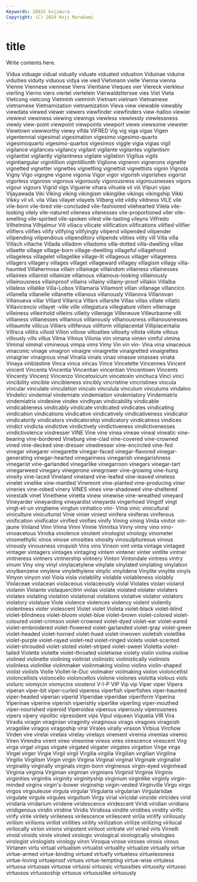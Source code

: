 ```yaml
---
Keywords: 28832 kojimura
Copyright: (C) 2024 Koji Murakami
---
```


# title

Write contents here.



Vidua viduage vidual vidually viduate viduated viduation Viduinae viduine
viduities viduity viduous vidya vie vied Viehmann vielle Vienna vienna
Vienne Viennese viennese Viens Vientiane Vieques vier Viereck vierkleur vierling
Vierno viers viertel viertelein Vierwaldsttersee vies Viet Vieta Vietcong vietcong
Vietminh vietminh Vietnam vietnam Vietnamese vietnamese Vietnamization vietnamization Vieva view
viewable viewably viewdata viewed viewer viewers viewfinder viewfinders view-halloo viewier
viewiest viewiness viewing viewings viewless viewlessly viewlessness viewly view-point viewpoint
viewpoints viewport views viewsome viewster Viewtown viewworthy viewy vifda VIFRED
Vig vig viga vigas Vigen vigentennial vigesimal vigesimation vigesimo vigesimo-quarto
vigesimoquarto vigesimo-quartos vigesimos viggle vigia vigias vigil vigilance vigilances vigilancy
vigilant vigilante vigilantes vigilantism vigilantist vigilantly vigilantness vigilate vigilation Vigilius
vigils vigintiangular vigintillion vigintillionth Viglione vigneron vignerons vignette vignetted vignetter
vignettes vignetting vignettist vignettists vignin Vignola Vigny Vigo vigogne vigone
vigonia Vigor vigor vigorish vigorishes vigorist vigorless vigoroso vigorous vigorously
vigorousness vigorousnesses vigors vigour vigours Vigrid vigs Viguerie vihara vihuela
vii viii Viipuri vijao Vijayawada Viki Viking viking vikingism vikinglike
vikings vikingship Vikki Vikky vil vil. vila Vilas vilayet vilayets
Vilberg vild vildly vildness VILE vile vile-born vile-bred vile-concluded vile-fashioned
vilehearted Vilela vile-looking vilely vile-natured vileness vilenesses vile-proportioned viler vile-smelling
vile-spirited vile-spoken vilest vile-tasting vileyns Vilfredo Vilhelmina Vilhjalmur Vili viliaco
vilicate vilification vilifications vilified vilifier vilifiers vilifies vilify vilifying vilifyingly
vilipend vilipended vilipender vilipending vilipendious vilipenditory vilipends vilities vility vill
Villa villa Villach villache Villada villadom villadoms villa-dotted villa-dwelling villae
villaette village village-born village-dwelling villageful villagehood villageless villagelet villagelike village-lit
villageous villager villageress villagers villagery villages villaget villageward villagey villagism
villagy villa-haunted Villahermosa villain villainage villaindom villainess villainesses villainies villainist
villainize villainous villainous-looking villainously villainousness villainproof villains villainy villainy-proof villakin
Villalba villaless villalike Villa-Lobos Villamaria Villamont villan villanage villancico villanella
villanelle villanette villanous villanously Villanova Villanovan Villanueva villar Villard Villarica
Villars villarsite Villas villas villate villatic Villavicencio villayet -ville ville
villegiatura villegiature villein villeinage villeiness villeinhold villeins villeity villenage Villeneuve
Villeurbanne villi villianess villianesses villianous villianously villianousness villianousnesses villiaumite villicus
Villiers villiferous villiform villiplacental Villiplacentalia Villisca villitis villoid Villon villose
villosities villosity villota villote villous villously vills villus Vilma Vilnius
Vilonia vim vimana vimen vimful vimina Viminal viminal vimineous vimpa
vims Vimy Vin vin vin- Vina vina vinaceous vinaconic vinage
vinagron vinaigre vinaigrette vinaigretted vinaigrettes vinaigrier vinaigrous vinal Vinalia vinals
vinas vinasse vinasses vinata Vinaya vinblastine Vinca vinca vincas Vince
Vincelette Vincennes Vincent vincent Vincenta Vincentia Vincentian vincentian Vincentown Vincents
Vincenty Vincenz Vincenzo Vincetoxicum vincetoxin vinchuca Vinci vinci vincibility vincible
vincibleness vincibly vincristine vincristines vincula vincular vinculate vinculation vinculo vinculula
vinculum vinculums vindaloo Vindelici vindemial vindemiate vindemiation vindemiatory Vindemiatrix vindemiatrix
vindesine vindex vindhyan vindicability vindicable vindicableness vindicably vindicate vindicated vindicates
vindicating vindication vindications vindicative vindicatively vindicativeness vindicator vindicatorily vindicators vindicatorship
vindicatory vindicatress vindices vindict vindicta vindictive vindictively vindictiveness vindictivenesses vindictivolence
vindresser VINE Vine vine vinea vineae vineal vineatic vine-bearing vine-bordered
Vineburg vine-clad vine-covered vine-crowned vined vine-decked vine-dresser vinedresser vine-encircled vine-fed
vinegar vinegarer vinegarette vinegar-faced vinegar-flavored vinegar-generating vinegar-hearted vinegariness vinegarish vinegarishness
vinegarist vine-garlanded vinegarlike vinegarroon vinegars vinegar-tart vinegarweed vinegary vinegerone vinegrower
vine-growing vine-hung vineity vine-laced Vineland vineland vine-leafed vine-leaved vineless vinelet
vinelike vine-mantled Vinemont vine-planted vine-producing viner vineries vine-robed vinery VINES
vines vine-shadowed vine-sheltered vinestalk vinet Vinethene vinetta vinew vinewise vine-wreathed
vineyard Vineyarder vineyarding vineyardist vineyards vingerhoed Vingolf vingt vingt-et-un vingtieme
vingtun vinhatico vini- Vinia vinic vinicultural viniculture viniculturist Vinie vinier
viniest vinifera viniferas viniferous vinification vinificator vinified vinifies vinify Vining
vining Vinita vinitor vin-jaune Vinland Vinn Vinna Vinni Vinnie Vinnitsa
Vinny vinny vino vino- vinoacetous Vinoba vinolence vinolent vinologist vinology
vinometer vinomethylic vinos vinose vinosities vinosity vinosulphureous vinous vinously vinousness
vinquish Vins vins Vinson vint vinta vintage vintaged vintager vintagers
vintages vintaging vintem vintener vinter vintlite vintner vintneress vintners vintnership
vintnery Vinton Vintondale vintress vintry vinum Viny viny vinyl vinylacetylene
vinylate vinylated vinylating vinylation vinylbenzene vinylene vinylethylene vinylic vinylidene Vinylite
vinylite vinyls Vinyon vinyon viol Viola viola violability violable violableness
violably Violaceae violacean violaceous violaceously violal Violales violan violand violanin
Violante violaquercitrin violas violate violated violater violaters violates violating violation
violational violations violative violator violators violatory violature Viole violence violences
violency violent violently violentness violer violescent Violet violet Violeta violet-black
violet-blind violet-blindness violet-bloom violet-blue violet-brown violet-colored violet-coloured violet-crimson violet-crowned violet-dyed
violet-ear violet-eared violet-embroidered violet-flowered violet-garlanded violet-gray violet-green violet-headed violet-horned violet-hued
violet-inwoven violetish violetlike violet-purple violet-rayed violet-red violet-ringed violets violet-scented violet-shrouded
violet-stoled violet-striped violet-sweet Violetta violet-tailed Violette violette violet-throated violetwise violety
violin violina violine violined violinette violining violinist violinistic violinistically violinists
violinless violinlike violinmaker violinmaking violino violins violin-shaped violist violists Violle
Viollet-le-Duc violmaker violmaking violon violoncellist violoncellists violoncello violoncellos violone violones
violotta violous viols violuric viomycin viomycins viosterol V-I-P VIP Vip
vip Viper viper Vipera viperan viper-bit viper-curled viperess viperfish viperfishes
viper-haunted viper-headed viperian viperid Viperidae viperidae viperiform Viperina Viperinae viperine
viperish viperishly viperlike viperling viper-mouthed viper-nourished viperoid Viperoidea viperous viperously
viperousness vipers vipery vipolitic vipresident vips Vipul viqueen Viquelia VIR
Vira Viradis viragin viraginian viraginity viraginous virago viragoes viragoish viragolike
viragos viragoship viral Virales virally virason Virbius Virchow Virden vire
virelai virelais virelay virelays virement viremia viremias viremic Viren Virendra
virent vireo vireonine vireos vires virescence virescent Virg virga virgal
virgas virgate virgated virgater virgates virgation Virge virge Virgel virger
Virgie Virgil virgil Virgilia virgilia Virgilian virgilian Virgilina Virgilio Virgilism
Virgin virgin Virgina Virginal virginal Virginale virginalist virginality virginally virginals
virgin-born virgineous virgin-eyed virginhead Virginia virginia Virginian virginian virginians Virginid
Virginie Virginis virginities virginitis virginity virginityship virginium virginlike virginly virgin-minded
virgins virgin's-bower virginship virgin-vested Virginville Virgo virgo virgos virgouleuse virgula
virgular Virgularia virgularian Virgulariidae virgulate virgule virgules virgultum Virgy virial
viricidal viricide viricides virid viridaria viridarium viridene viridescence viridescent Viridi
viridian viridians viridigenous viridin viridine Viridis Viridissa viridite viridities viridity
virific virify virile virilely virileness virilescence virilescent virilia virilify viriliously
virilism virilisms virilist virilities virility virilization virilize virilizing virilocal virilocally
virion virions viripotent viritoot viritrate virl virled virls Virnelli viroid
viroids virole viroled virologic virological virologically virologies virologist virologists virology
viron Viroqua virose viroses virosis virous Virtanen virtu virtual virtualism
virtualist virtuality virtualize virtually virtue virtue-armed virtue-binding virtued virtuefy virtueless
virtuelessness virtue-loving virtueproof virtues virtue-tempting virtue-wise virtuless virtuosa virtuosas virtuose
virtuosi virtuosic virtuosities virtuosity virtuoso virtuosos virtuosoship virtuous virtuouslike virtuously
